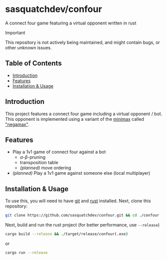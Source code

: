 # sasquatchdev/confour
A connect four game featuring a virtual opponent written in rust

> [!Important]
> This repository is not actively being maintained, and might contain bugs, or other unknown issues.

## Table of Contents

- [Introduction](#introduction)
- [Features](#features)
- [Installation & Usage](#installation--usage)

## Introduction

This project features a connect four game including a virtual opponent / bot. This opponent is implemented using a variant of the [minimax](https://en.wikipedia.org/wiki/Minimax) called ["negamax"](https://en.wikipedia.org/wiki/Negamax).

## Features

- Play a 1v1 game of connect four against a bot
    - $\alpha$-$\beta$-pruning
    - transposition table
    - _(planned)_ move ordering
- _(planned)_ Play a 1v1 game against someone else (local multiplayer)

## Installation & Usage

To use this, you will need to have [git](https://git-scm.com/) and [rust](https://www.rust-lang.org/) installed. Next, clone this repository:

```bash
git clone https://github.com/sasquatchdev/confour.git && cd ./confour
```

Next, build and run the rust project (for better performance, use `--release`)

```bash
cargo build --release && ./target/release/confour(.exe)
```

or

```bash
cargo run --release
```

